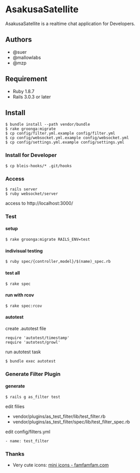 AsakusaSatellite
===================

AsakusaSatellite is a realtime chat application for Developers.

Authors
----------------
 * @suer
 * @mallowlabs
 * @mzp

Requirement
----------------
 * Ruby 1.8.7
 * Rails 3.0.3 or later

Install
----------------

    $ bundle install --path vendor/bundle
    $ rake groonga:migrate
    $ cp config/filter.yml.example config/filter.yml
    $ cp config/websocket.yml.example config/websocket.yml
    $ cp config/settings.yml.example config/settings.yml

### Install for Developer

    $ cp bleis-hooks/* .git/hooks

### Access

    $ rails server
    $ ruby websocket/server

access to http://localhost:3000/

### Test
#### setup

    $ rake groonga:migrate RAILS_ENV=test

#### indivisual testing

    $ ruby spec/{controller,model}/$(name)_spec.rb

#### test all

    $ rake spec

#### run with rcov

    $ rake spec:rcov

#### autotest

create .autotest file

    require 'autotest/timestamp'
    require 'autotest/growl'

run autotest task

    $ bundle exec autotest

### Generate Filter Plugin

#### generate

    $ rails g as_filter test

edit filies

 * vendor/plugins/as_test_filter/lib/test_filter.rb
 * vendor/plugins/as_test_filter/spec/lib/test_filter_spec.rb

edit config/filters.yml

    - name: test_filter

### Thanks

 * Very cute icons: [mini icons - famfamfam.com](http://www.famfamfam.com/lab/icons/mini/)

